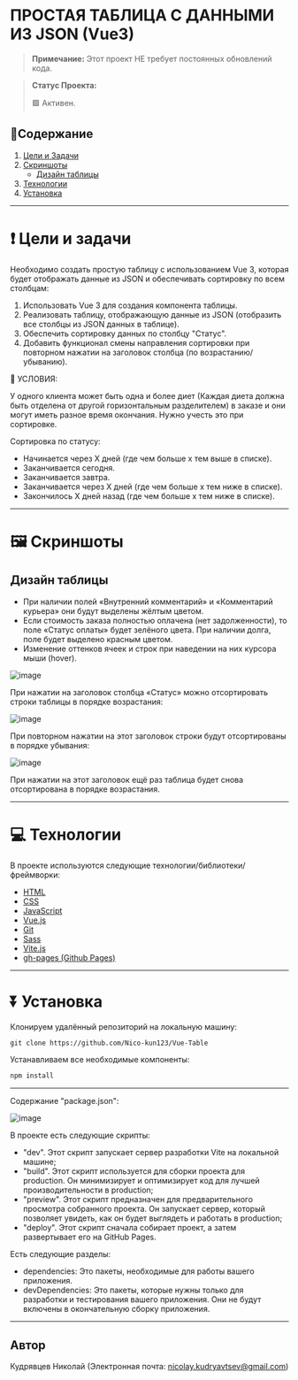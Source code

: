 # ПРОСТАЯ ТАБЛИЦА С ДАННЫМИ ИЗ JSON (Vue3)

> **Примечание:** Этот проект НЕ требует постоянных обновлений кода.

> **Статус Проекта:**
>
> 🟩 Активен.

## 📑Содержание

1. [Цели и Задачи](#-цели-и-задачи)
2. [Скриншоты](#-скриншоты)
   - [Дизайн таблицы](#дизайн-таблицы)
3. [Технологии](#-технологии)
4. [Установка](#-установка)

---

# ❗ Цели и задачи

Необходимо создать простую таблицу с использованием Vue 3, которая будет отображать данные из JSON и обеспечивать сортировку по всем столбцам:
1. Использовать Vue 3 для создания компонента таблицы.
2. Реализовать таблицу, отображающую данные из JSON (отобразить все столбцы из JSON данных в таблице).
3. Обеспечить сортировку данных по столбцу "Статус".
4. Добавить функционал смены направления сортировки при повторном нажатии на заголовок столбца (по возрастанию/убыванию).

📝 УСЛОВИЯ:

У одного клиента может быть одна и более диет (Каждая диета должна быть отделена от другой горизонтальным разделителем) в заказе и они могут иметь разное время окончания.
Нужно учесть это при сортировке.

Сортировка по статусу:
- Начинается через Х дней (где чем больше х тем выше в списке).
- Заканчивается сегодня.
- Заканчивается завтра.
- Заканчивается через Х дней (где чем больше х тем ниже в списке).
- Закончилось Х дней назад (где чем больше х тем ниже в списке).

---

# 🖼 Скриншоты

## Дизайн таблицы
- При наличии полей  «Внутренний комментарий» и «Комментарий курьера» они будут выделены жёлтым цветом.
- Если стоимость заказа полностью оплачена (нет задолженности), то поле «Статус оплаты» будет зелёного цвета. При наличии долга, поле будет выделено красным цветом.
- Изменение оттенков ячеек и строк при наведении на них курсора мыши (hover).

![image](https://github.com/Nico-kun123/Vue-Table/assets/77405288/6089f54c-3928-47f3-bb75-5a26c98a08d4)

При нажатии на заголовок столбца «Статус» можно отсортировать строки таблицы в порядке возрастания:

![image](https://github.com/Nico-kun123/Vue-Table/assets/77405288/647a48e2-2d5e-4a73-8b68-871cd55cffa1)

При повторном нажатии на этот заголовок строки будут отсортированы в порядке убывания:

![image](https://github.com/Nico-kun123/Vue-Table/assets/77405288/3ca74faa-e3b3-44fa-a5b3-fada1bf10f86)

При нажатии на этот заголовок ещё раз таблица будет снова отсортирована в порядке возрастания.

---

# 💻 Технологии

В проекте используются следующие технологии/библиотеки/фреймворки:

- [HTML](https://developer.mozilla.org/ru/docs/Learn/HTML/Introduction_to_HTML)
- [CSS](https://developer.mozilla.org/en-US/docs/Web/CSS)
- [JavaScript](https://developer.mozilla.org/en-US/docs/Web/JavaScript)
- [Vue.js](https://nodejs.org/)
- [Git](https://git-scm.com/)
- [Sass](https://sass-lang.com/)
- [Vite.js](https://vitejs.dev)
- [gh-pages (Github Pages)](https://docs.github.com/en/pages/getting-started-with-github-pages/creating-a-github-pages-site)

---

# ⏬ Установка

Клонируем удалённый репозиторий на локальную машину:

```markdown
git clone https://github.com/Nico-kun123/Vue-Table
```

Устанавливаем все необходимые компоненты:

``` markdown
npm install
```

---

Содержание "package.json":

![image](https://github.com/Nico-kun123/Vue-Table/assets/77405288/9e35c0d9-a592-40fc-a91e-c39612d657bf)

В проекте есть следующие скрипты:
- "dev". Этот скрипт запускает сервер разработки Vite на локальной машине;
- "build". Этот скрипт используется для сборки проекта для production. Он минимизирует и оптимизирует код для лучшей производительности в production;
- "preview". Этот скрипт предназначен для предварительного просмотра собранного проекта. Он запускает сервер, который позволяет увидеть, как он будет выглядеть и работать в production;
- "deploy". Этот скрипт сначала собирает проект, а затем развертывает его на GitHub Pages.

Есть следующие разделы:
- dependencies: Это пакеты, необходимые для работы вашего приложения.
- devDependencies: Это пакеты, которые нужны только для разработки и тестирования вашего приложения. Они не будут включены в окончательную сборку приложения.

---

## Автор

Кудрявцев Николай (Электронная почта: nicolay.kudryavtsev@gmail.com)
